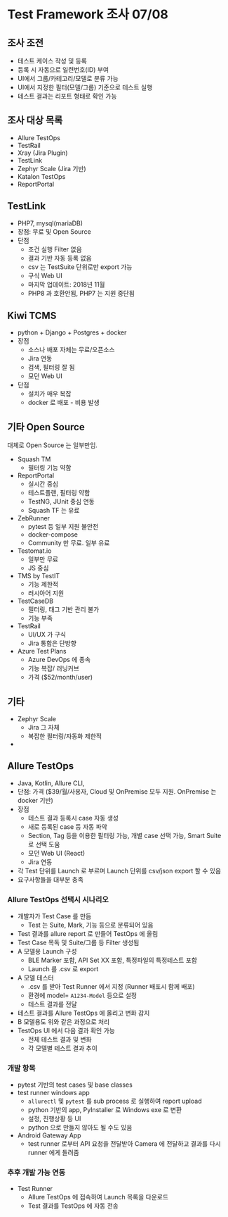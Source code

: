 # Test Framework 조사 07/08

## 조사 조전
- 테스트 케이스 작성 및 등록
- 등록 시 자동으로 일련번호(ID) 부여
- UI에서 그룹/카테고리/모델로 분류 가능
- UI에서 지정한 필터(모델/그룹) 기준으로 테스트 실행
- 테스트 결과는 리포트 형태로 확인 가능

## 조사 대상 목록
- Allure TestOps
- TestRail
- Xray (Jira Plugin)
- TestLink
- Zephyr Scale (Jira 기반)
- Katalon TestOps
- ReportPortal

## TestLink
- PHP7, mysql(mariaDB)
- 장점: 무료 및 Open Source
- 단점
  - 조건 실행 Filter 없음
  - 결과 기반 자동 등록 없음
  - csv 는 TestSuite 단위로만 export 가능
  - 구식 Web UI
  - 마지막 업데이트: 2018년 11월
  - PHP8 과 호환안됨, PHP7 는 지원 중단됨

## Kiwi TCMS
- python + Django + Postgres + docker
- 장점
  - 소스나 배포 자체는 무료/오픈소스
  - Jira 연동
  - 검색, 필터링 잘 됨
  - 모던 Web UI
- 단점
  - 설치가 매우 복잡
  - docker 로 배포 - 비용 발생

## 기타 Open Source

대체로 Open Source 는 일부만임.

- Squash TM
  - 필터링 기능 약함
- ReportPortal
  - 실시간 중심
  - 테스트플랜, 필터링 약함
  - TestNG, JUnit 중심 연동
  - Squash TF 는 유료
- ZebRunner
  - pytest 등 일부 지원 불안전
  - docker-compose
  - Community 만 무료. 일부 유료
- Testomat.io
  - 일부만 무료
  - JS 중심
- TMS by TestIT
  - 기능 제한적
  - 러시아어 지원
- TestCaseDB
  - 필터링, 태그 기반 관리 불가
  - 기능 부족
- TestRail
  - UI/UX 가 구식
  - Jira 통합은 단방향
- Azure Test Plans
  - Azure DevOps 에 종속
  - 기능 복잡/ 러닝커브
  - 가격 ($52/month/user)

## 기타 
- Zephyr Scale
  - Jira 그 자체
  - 복잡한 필터링/자동화 제한적
- 

## Allure TestOps
- Java, Kotlin, Allure CLI, 
- 단점: 가격 ($39/월/사용자, Cloud 및 OnPremise 모두 지원. OnPremise 는 docker 기반)
- 장점
  - 테스트 결과 등록시 case 자동 생성
  - 새로 등록된 case 등 자동 파악
  - Section, Tag 등을 이용한 필터링 가능, 개별 case 선택 가능, Smart Suite 로 선택 도움
  - 모던 Web UI (React)
  - Jira 연동
- 각 Test 단위를 Launch 로 부르며 Launch 단위를 csv/json export 할 수 있음
- 요구사항들을 대부분 충족

### Allure TestOps 선택시 시나리오
- 개발자가 Test Case 를 만듬
  - Test 는 Suite, Mark, 기능 등으로 분류되어 있음
- Test 결과를 allure report 로 만들어 TestOps 에 올림
- Test Case 목독 및 Suite/그룹 등 Filter 생성됨
- A 모델용 Launch 구성
  - BLE Marker 포함, API Set XX 포함, 특정파일의 특정테스트 포함
  - Launch 를 .csv 로 export
- A 모델 테스터
  - .csv 를 받아 Test Runner 에서 지정 (Runner 배포시 함께 배포)
  - 환경에 model= `A1234-Model` 등으로 설정
  - 테스트 결과를 전달
- 테스트 결과를 Allure TestOps 에 올리고 변화 감지
- B 모델용도 위와 같은 과정으로 처리
- TestOps UI 에서 다음 결과 확인 가능
  - 전체 테스트 결과 및 변화
  - 각 모델별 테스트 결과 추이

### 개발 항목
- pytest 기반의 test cases 및 base classes
- test runner windows app
  - `allurectl` 및 `pytest` 를 sub process 로 실행하여 report upload
  - python 기반의 app, PyInstaller 로 Windows exe 로 변환
  - 설정, 진행상황 등 UI
  - python 으로 만들지 않아도 될 수도 있음
- Android Gateway App
  - test runner 로부터 API 요청을 전달받아 Camera 에 전달하고 결과를 다시 runner 에게 돌려줌
 
### 추후 개발 가능 연동
- Test Runner
  - Allure TestOps 에 접속하여 Launch 목록을 다운로드
  - Test 결과를 TestOps 에 자동 전송
